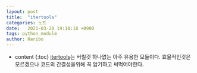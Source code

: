 ```yaml
---
layout: post
title:  "itertools"
categories: 노트
date:   2021-03-20 19:10:18 +0900
tags: python_module
author: Haribo
---
```

* content
{:toc}
[itertools](https://docs.python.org/ko/3/library/itertools.html)는 버릴것 하나없는 아주 유용한 모듈이다. 효율적인것은 모르겠으나 코드의 간결성을위해 꼭 암기하고 써먹어야한다.

